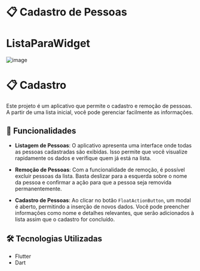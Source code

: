# 📋 Cadastro de Pessoas
# ListaParaWidget

![image](https://github.com/user-attachments/assets/2bce7fce-36e4-4a58-80c7-797af52a7648)

# 📋 Cadastro 

Este projeto é um aplicativo que permite o cadastro e remoção de pessoas. A partir de uma lista inicial, você pode gerenciar facilmente as informações.

## 🚀 Funcionalidades

- **Listagem de Pessoas**: O aplicativo apresenta uma interface onde todas as pessoas cadastradas são exibidas. Isso permite que você visualize rapidamente os dados e verifique quem já está na lista.

- **Remoção de Pessoas**: Com a funcionalidade de remoção, é possível excluir pessoas da lista. Basta deslizar para a esquerda sobre o nome da pessoa e confirmar a ação para que a pessoa seja removida permanentemente.

- **Cadastro de Pessoas**: Ao clicar no botão `FloatActionButton`, um modal é aberto, permitindo a inserção de novos dados. Você pode preencher informações como nome e detalhes relevantes, que serão adicionados à lista assim que o cadastro for concluído.

## 🛠️ Tecnologias Utilizadas

- Flutter
- Dart
